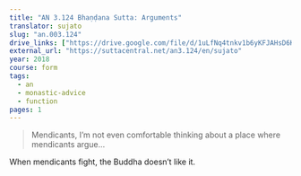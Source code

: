 ```yaml
---
title: "AN 3.124 Bhaṇḍana Sutta: Arguments"
translator: sujato
slug: "an.003.124"
drive_links: ["https://drive.google.com/file/d/1uLfNq4tnkv1b6yKFJAHsD6KI5Wei1OBd/view?usp=drivesdk"]
external_url: "https://suttacentral.net/an3.124/en/sujato"
year: 2018
course: form
tags:
  - an
  - monastic-advice
  - function
pages: 1
---
```


> Mendicants, I’m not even comfortable thinking about a place where mendicants argue…

When mendicants fight, the Buddha doesn’t like it.

